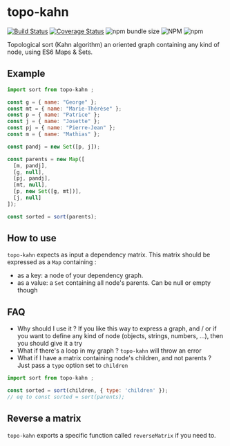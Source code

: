 # topo-kahn

[![Build Status](https://travis-ci.org/liitfr/topo-kahn.svg?branch=master)](https://travis-ci.org/liitfr/topo-kahn)
[![Coverage Status](https://coveralls.io/repos/github/liitfr/topo-kahn/badge.svg?branch=master)](https://coveralls.io/github/liitfr/topo-kahn?branch=master)
![npm bundle size](https://img.shields.io/bundlephobia/min/topo-kahn.svg)
![NPM](https://img.shields.io/npm/l/topo-kahn.svg)
![npm](https://img.shields.io/npm/v/topo-kahn.svg)

Topological sort (Kahn algorithm) an oriented graph containing any kind of node, using ES6 Maps & Sets.

## Example

```js
import sort from topo-kahn ;

const g = { name: "George" };
const mt = { name: "Marie-Thérèse" };
const p = { name: "Patrice" };
const j = { name: "Josette" };
const pj = { name: "Pierre-Jean" };
const m = { name: "Mathias" };

const pandj = new Set([p, j]);

const parents = new Map([
  [m, pandj],
  [g, null],
  [pj, pandj],
  [mt, null],
  [p, new Set([g, mt])],
  [j, null]
]);

const sorted = sort(parents);
```

## How to use

`topo-kahn` expects as input a dependency matrix.
This matrix should be expressed as a `Map` containing :

- as a key: a node of your dependency graph.
- as a value: a `Set` containing all node's parents. Can be null or empty though

## FAQ

- Why should I use it ? If you like this way to express a graph, and / or if you want to define any kind of node (objects, strings, numbers, ...), then you should give it a try
- What if there's a loop in my graph ? `topo-kahn` will throw an error
- What if I have a matrix containing node's children, and not parents ? Just pass a `type` option set to `children`

```js
import sort from topo-kahn ;

const sorted = sort(children, { type: 'children' });
// eq to const sorted = sort(parents);
```

## Reverse a matrix

`topo-kahn` exports a specific function called `reverseMatrix` if you need to.
